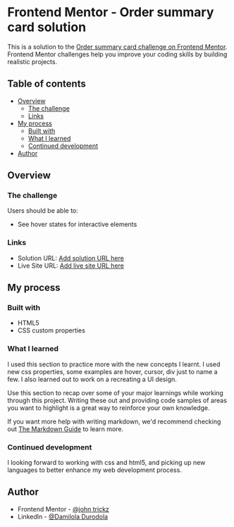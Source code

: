 # Frontend Mentor - Order summary card solution

This is a solution to the [Order summary card challenge on Frontend Mentor](https://www.frontendmentor.io/challenges/order-summary-component-QlPmajDUj). Frontend Mentor challenges help you improve your coding skills by building realistic projects.

## Table of contents

- [Overview](#overview)
  - [The challenge](#the-challenge)
  - [Links](#links)
- [My process](#my-process)
  - [Built with](#built-with)
  - [What I learned](#what-i-learned)
  - [Continued development](#continued-development)
- [Author](#author)

## Overview

### The challenge

Users should be able to:

- See hover states for interactive elements

### Links

- Solution URL: [Add solution URL here](https://www.frontendmentor.io/profile/shrewdmind/solutions)
- Live Site URL: [Add live site URL here](https://your-live-site-url.com)

## My process

### Built with

- HTML5
- CSS custom properties

### What I learned

I used this section to practice more with the new concepts I learnt. I used new css properties, some examples are hover, cursor, div just to name a few. I also learned out to work on a recreating a UI design.

Use this section to recap over some of your major learnings while working through this project. Writing these out and providing code samples of areas you want to highlight is a great way to reinforce your own knowledge.


If you want more help with writing markdown, we'd recommend checking out [The Markdown Guide](https://www.markdownguide.org/) to learn more.


### Continued development

I looking forward to working with css and html5, and picking up new languages to better enhance my web development process.


## Author

- Frontend Mentor - [@john trickz](https://www.frontendmentor.io/profile/shrewdmind)
- LinkedIn - [@Damilola Durodola](https://www.linkedin.com/)

